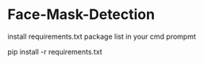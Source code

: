 # Face-Mask-Detection
 
install requirements.txt package list in your cmd prompmt

pip install -r requirements.txt 
